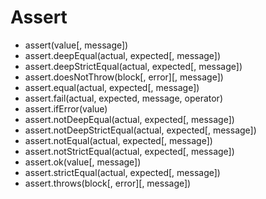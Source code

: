 # Assert

* assert(value[, message])
* assert.deepEqual(actual, expected[, message])
* assert.deepStrictEqual(actual, expected[, message])
* assert.doesNotThrow(block[, error][, message])
* assert.equal(actual, expected[, message])
* assert.fail(actual, expected, message, operator)
* assert.ifError(value)
* assert.notDeepEqual(actual, expected[, message])
* assert.notDeepStrictEqual(actual, expected[, message])
* assert.notEqual(actual, expected[, message])
* assert.notStrictEqual(actual, expected[, message])
* assert.ok(value[, message])
* assert.strictEqual(actual, expected[, message])
* assert.throws(block[, error][, message])